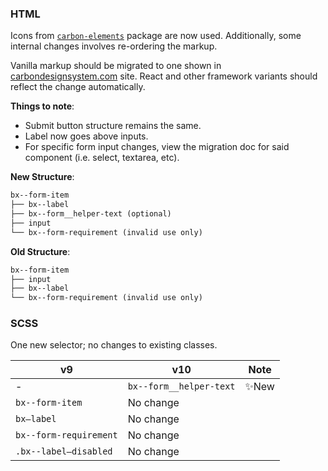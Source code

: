 ### HTML

Icons from [`carbon-elements`](https://github.com/IBM/carbon-elements) package are now used. Additionally, some internal changes involves re-ordering the markup.

Vanilla markup should be migrated to one shown in [carbondesignsystem.com](https://next.carbondesignsystem.com/components/form/code) site. React and other framework variants should reflect the change automatically.

**Things to note**:

- Submit button structure remains the same.
- Label now goes above inputs.
- For specific form input changes, view the migration doc for said component (i.e. select, textarea, etc).

**New Structure**:

```html
bx--form-item 
├── bx--label 
├── bx--form__helper-text (optional) 
├── input 
└── bx--form-requirement (invalid use only)
```

**Old Structure**:

```html
bx--form-item 
├── input 
├── bx--label 
└── bx--form-requirement (invalid use only)
```

### SCSS

One new selector; no changes to existing classes.

| v9                     | v10                     | Note  |
| ---------------------- | ----------------------- | ----- |
| -                      | `bx--form__helper-text` | ✨New |
| `bx--form-item`        | No change               |       |
| `bx—label`             | No change               |       |
| `bx--form-requirement` | No change               |       |
| `.bx--label—disabled`  | No change               |       |
